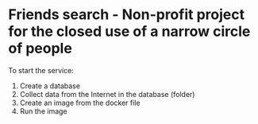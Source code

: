 # Friends search - Non-profit project for the closed use of a narrow circle of people

To start the service:
1. Create a database
2. Collect data from the Internet in the database (folder)
3. Create an image from the docker file
4. Run the image

